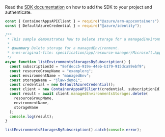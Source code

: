 Read the [SDK documentation](https://github.com/Azure/azure-sdk-for-js/blob/%40azure%2Farm-appcontainers_1.0.0/sdk/appcontainers/arm-appcontainers/README.md) on how to add the SDK to your project and authenticate.

```javascript
const { ContainerAppsAPIClient } = require("@azure/arm-appcontainers");
const { DefaultAzureCredential } = require("@azure/identity");

/**
 * This sample demonstrates how to Delete storage for a managedEnvironment.
 *
 * @summary Delete storage for a managedEnvironment.
 * x-ms-original-file: specification/app/resource-manager/Microsoft.App/stable/2022-03-01/examples/ManagedEnvironmentsStorages_Delete.json
 */
async function listEnvironmentsStoragesBySubscription() {
  const subscriptionId = "8efdecc5-919e-44eb-b179-915dca89ebf9";
  const resourceGroupName = "examplerg";
  const environmentName = "managedEnv";
  const storageName = "jlaw-demo1";
  const credential = new DefaultAzureCredential();
  const client = new ContainerAppsAPIClient(credential, subscriptionId);
  const result = await client.managedEnvironmentsStorages.delete(
    resourceGroupName,
    environmentName,
    storageName
  );
  console.log(result);
}

listEnvironmentsStoragesBySubscription().catch(console.error);
```
